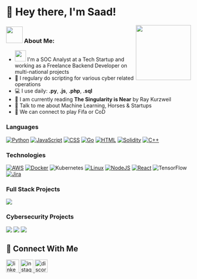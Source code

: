 # 👋 Hey there, I'm Saad!
<img align="right" height="150" src="https://media3.giphy.com/media/v1.Y2lkPTc5MGI3NjExNnIwa3lpMGoybmNiZDEzODV3eGNxeXVlbTV5bXF4M2c5NDg4aGZueiZlcD12MV9pbnRlcm5hbF9naWZfYnlfaWQmY3Q9Zw/JqmupuTVZYaQX5s094/giphy.webp"  />

### <img src="https://github.com/TheDudeThatCode/TheDudeThatCode/blob/master/Assets/Developer.gif" width="45" /> About Me:
- <img src="https://media.giphy.com/media/WUlplcMpOCEmTGBtBW/giphy.gif" width="30"> I'm a SOC Analyst at a Tech Startup and working as a Freelance Backend Developer on multi-national projects     
- 📝 I regulary do scripting for various cyber related operations
- 💻 I use daily: **.py**, **.js**, **.php**,  **.sql**
- 📖 I am currently reading **The Singularity is Near** by Ray Kurzweil
- 💬 Talk to me about Machine Learning, Horses & Startups
- 👯 We can connect to play Fifa or CoD


### Languages

[![Python](https://img.shields.io/badge/Python-3776AB?logo=python&logoColor=fff)](#)
[![JavaScript](https://img.shields.io/badge/JavaScript-F7DF1E?logo=javascript&logoColor=000)](#)
[![CSS](https://img.shields.io/badge/CSS-1572B6?logo=css3&logoColor=fff)](#)
[![Go](https://img.shields.io/badge/Go-%2300ADD8.svg?&logo=go&logoColor=white)](#)
[![HTML](https://img.shields.io/badge/HTML-%23E34F26.svg?logo=html5&logoColor=white)](#)
[![Solidity](https://img.shields.io/badge/Solidity-363636?logo=solidity&logoColor=fff)](#)
[![C++](https://img.shields.io/badge/C++-%2300599C.svg?logo=c%2B%2B&logoColor=white)](#)

### Technologies

[![AWS](https://img.shields.io/badge/AWS-%23FF9900.svg?logo=amazon-web-services&logoColor=white)](#)
[![Docker](https://img.shields.io/badge/Docker-2496ED?logo=docker&logoColor=fff)](#)
![Kubernetes](https://img.shields.io/badge/Kubernetes-326CE5?logo=kubernetes&logoColor=fff)
[![Linux](https://img.shields.io/badge/Linux-FCC624?logo=linux&logoColor=black)](#)
[![NodeJS](https://img.shields.io/badge/Node.js-6DA55F?logo=node.js&logoColor=white)](#)
[![React](https://img.shields.io/badge/React-%2320232a.svg?logo=react&logoColor=%2361DAFB)](#)
![TensorFlow](https://img.shields.io/badge/-TensorFlow-000?&logo=TensorFlow)
[![Jira](https://img.shields.io/badge/Jira-0052CC?logo=jira&logoColor=fff)](#)


### Full Stack Projects

[![](https://img.shields.io/badge/-🗺%20AI%20Chatbot-000)](https://github.com/Le-Fondateur/AI-Chatbot)

### Cybersecurity Projects

[![](https://img.shields.io/badge/-📝%20APT%20Incident%20Response%20Runbook-000)](https://github.com/Le-Fondateur/APT-Incident-Response-Runbook)
[![](https://img.shields.io/badge/-💉%20SQL%20Injection-000)](https://github.com/Le-Fondateur)
[![](https://img.shields.io/badge/-🛡%20Windows%20Event%20Log%20+%20ART%20Detection-000)](https://github.com/adamalston/Meltdown-Spectre)

## 📢 Connect With Me

<div align="left">
  <a href="https://www.linkedin.com/in/lefondateur/" target="_blank">
    <img src="https://img.shields.io/static/v1?message=LinkedIn&logo=linkedin&label=&color=0077B5&logoColor=white&labelColor=&style=for-the-badge" height="35" alt="linkedin logo"  />
  </a>
  <a href="https://www.instagram.com/__saad.sheikh__/" target="_blank">
    <img src="https://img.shields.io/static/v1?message=Instagram&logo=instagram&label=&color=E4405F&logoColor=white&labelColor=&style=for-the-badge" height="35" alt="instagram logo"  />
  </a>
  <img src="https://img.shields.io/static/v1?message=Discord&logo=discord&label=&color=7289DA&logoColor=white&labelColor=&style=for-the-badge" height="35" alt="discord logo"  />
</div>

###
